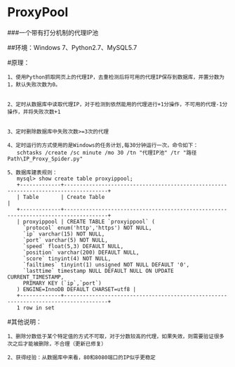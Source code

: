 # ProxyPool
###一个带有打分机制的代理IP池

##环境：Windows 7、Python2.7、MySQL5.7

#原理：


	1、使用Python抓取网页上的代理IP，去重检测后将可用的代理IP保存到数据库，并置分数为1，默认失败次数为0。


	2、定时从数据库中读取代理IP，对于检测到依然能用的代理进行+1分操作，不可用的代理-1分操作，并将失败次数+1


	3、定时删除数据库中失败次数>=3次的代理

	4、定时运行的方式使用的是Windows的任务计划,每30分钟运行一次，命令如下：
	   schtasks /create /sc minute /mo 30 /tn "代理IP池" /tr "路径Path\IP_Proxy_Spider.py"

	5、数据库建表规则：
	   mysql> show create table proxyippool;
	   +-------------+------------------------------------------------------------------------------------+
	   | Table       | Create Table                                                                       |
	   +-------------+------------------------------------------------------------------------------------+
	   | proxyippool | CREATE TABLE `proxyippool` (
	     `protocol` enum('http','https') NOT NULL,
	     `ip` varchar(15) NOT NULL,
	     `port` varchar(5) NOT NULL,
	     `speed` float(5,3) DEFAULT NULL,
	     `position` varchar(200) DEFAULT NULL,
	     `score` tinyint(4) NOT NULL,
	     `failtimes` tinyint(1) unsigned NOT NULL DEFAULT '0',
	     `lasttime` timestamp NULL DEFAULT NULL ON UPDATE CURRENT_TIMESTAMP,
	     PRIMARY KEY (`ip`,`port`)
	   ) ENGINE=InnoDB DEFAULT CHARSET=utf8 |
	   +-------------+------------------------------------------------------------------------------------+
	   1 row in set


#其他说明：


	1、删除分数低于某个特定值的方式不可取，对于分数较高的代理，如果失效，则需要验证很多次之后才能被删除，不合理（更新已修复）

	2、获得经验：从数据库中来看，80和8080端口的IP似乎更稳定
